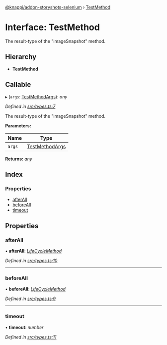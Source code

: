 [@knappi/addon-storyshots-selenium](../README.md) ›
[TestMethod](testmethod.md)

# Interface: TestMethod

The result-type of the "imageSnapshot" method.

## Hierarchy

- **TestMethod**

## Callable

▸ (`args`: [TestMethodArgs](testmethodargs.md)): _any_

_Defined in
[src/types.ts:7](https://github.com/nknapp/addons-storyshots-selenium/blob/master/src/types.ts#L7)_

The result-type of the "imageSnapshot" method.

**Parameters:**

| Name   | Type                                |
| ------ | ----------------------------------- |
| `args` | [TestMethodArgs](testmethodargs.md) |

**Returns:** _any_

## Index

### Properties

- [afterAll](testmethod.md#afterall)
- [beforeAll](testmethod.md#beforeall)
- [timeout](testmethod.md#timeout)

## Properties

### afterAll

• **afterAll**: _[LifeCycleMethod](lifecyclemethod.md)_

_Defined in
[src/types.ts:10](https://github.com/nknapp/addons-storyshots-selenium/blob/master/src/types.ts#L10)_

---

### beforeAll

• **beforeAll**: _[LifeCycleMethod](lifecyclemethod.md)_

_Defined in
[src/types.ts:9](https://github.com/nknapp/addons-storyshots-selenium/blob/master/src/types.ts#L9)_

---

### timeout

• **timeout**: _number_

_Defined in
[src/types.ts:11](https://github.com/nknapp/addons-storyshots-selenium/blob/master/src/types.ts#L11)_
